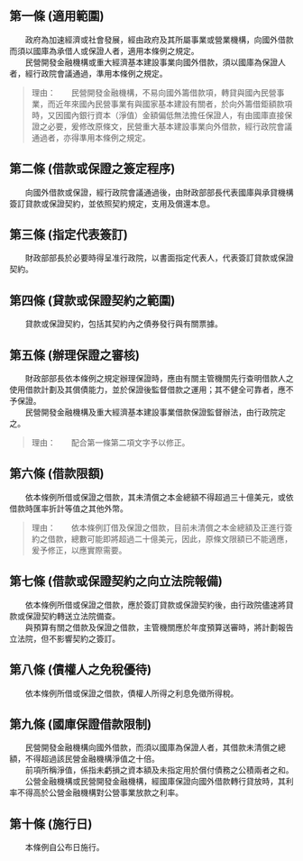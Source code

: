 第一條 (適用範圍)
-----------------
　　政府為加速經濟或社會發展，經由政府及其所屬事業或營業機構，向國外借款而須以國庫為承借人或保證人者，適用本條例之規定。  
　　民營開發金融機構或重大經濟基本建設事業向國外借款，須以國庫為保證人者，經行政院會議通過，準用本條例之規定。  
> 理由：　　民營開發金融機構，不易向國外籌借款項，轉貸與國內民營事業，而近年來國內民營事業有與國家基本建設有關者，於向外籌借鉅額款項時，又因國內銀行資本（淨值）金額偏低無法擔任保證人，有由國庫直接保證之必要，爰修改原條文，民營重大基本建設事業向外借款，經行政院會議通過者，亦得準用本條例之規定。



第二條 (借款或保證之簽定程序)
-----------------------------
　　向國外借款或保證，經行政院會議通過後，由財政部部長代表國庫與承貸機構簽訂貸款或保證契約，並依照契約規定，支用及償還本息。  


第三條 (指定代表簽訂)
---------------------
　　財政部部長於必要時得呈准行政院，以書面指定代表人，代表簽訂貸款或保證契約。  


第四條 (貸款或保證契約之範圍)
-----------------------------
　　貸款或保證契約，包括其契約內之債券發行與有關票據。  


第五條 (辦理保證之審核)
-----------------------
　　財政部部長依本條例之規定辦理保證時，應由有關主管機關先行查明借款人之使用借款計劃及其償債能力，並於保證後監督借款之運用；其不健全可靠者，應不予保證。  
　　民營開發金融機構及重大經濟基本建設事業借款保證監督辦法，由行政院定之。  
> 理由：　　配合第一條第二項文字予以修正。



第六條 (借款限額)
-----------------
　　依本條例所借或保證之借款，其未清償之本金總額不得超過三十億美元，或依借款時匯率折計等值之其他外幣。  
> 理由：　　依本條例訂借及保證之借款，目前未清償之本金總額及正進行簽約之借款，總數可能即將超過二十億美元，因此，原條文限額已不能適應，爰予修正，以應實際需要。



第七條 (借款或保證契約之向立法院報備)
-------------------------------------
　　依本條例所借或保證之借款，應於簽訂貸款或保證契約後，由行政院儘速將貸款或保證契約轉送立法院備查。  
　　與預算有關之借款及保證之借款，主管機關應於年度預算送審時，將計劃報告立法院，但不影響契約之簽訂。  


第八條 (債權人之免稅優待)
-------------------------
　　依本條例所借或保證之借款，債權人所得之利息免徵所得稅。  


第九條 (國庫保證借款限制)
-------------------------
　　民營開發金融機構向國外借款，而須以國庫為保證人者，其借款未清償之總額，不得超過該民營金融機構淨值之十倍。  
　　前項所稱淨值，係指未虧損之資本額及未指定用於償付債務之公積兩者之和。  
　　公營金融機構或民營開發金融機構，經國庫保證向國外借款轉行貸放時，其利率不得高於公營金融機構對公營事業放款之利率。  


第十條 (施行日)
---------------
　　本條例自公布日施行。